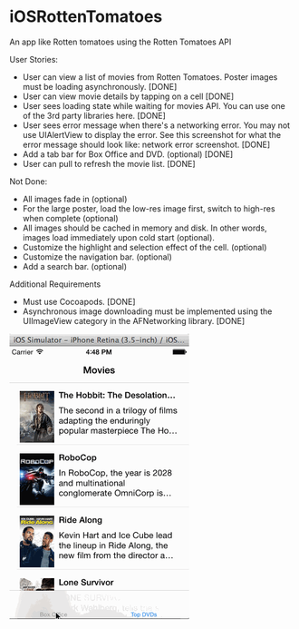 iOSRottenTomatoes
=================

An app like Rotten tomatoes using the Rotten Tomatoes API

User Stories:

- User can view a list of movies from Rotten Tomatoes.  Poster images must be loading asynchronously. [DONE]
- User can view movie details by tapping on a cell [DONE]
- User sees loading state while waiting for movies API.  You can use one of the 3rd party libraries here. [DONE]
- User sees error message when there's a networking error.  You may not use UIAlertView to display the error.  See this screenshot for what the error message should look like: network error screenshot. [DONE]
- Add a tab bar for Box Office and DVD. (optional) [DONE]
- User can pull to refresh the movie list. [DONE]

Not Done:

- All images fade in (optional) 
- For the large poster, load the low-res image first, switch to high-res when complete (optional)
- All images should be cached in memory and disk. In other words, images load immediately upon cold start (optional).
- Customize the highlight and selection effect of the cell. (optional)
- Customize the navigation bar. (optional)
- Add a search bar. (optional)

Additional Requirements

- Must use Cocoapods. [DONE]
- Asynchronous image downloading must be implemented using the UIImageView category in the AFNetworking library. [DONE]

![video walkthrough](RottenTomatoes.gif)
